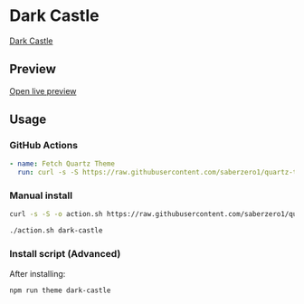 # Dark Castle

[Dark Castle](https://github.com/scottgriv)

## Preview

[Open live preview](https://quartz-themes.github.io/dark-castle/)

## Usage

### GitHub Actions

```yaml
- name: Fetch Quartz Theme
  run: curl -s -S https://raw.githubusercontent.com/saberzero1/quartz-themes/master/action.sh | bash -s -- dark-castle
```

### Manual install

```bash
curl -s -S -o action.sh https://raw.githubusercontent.com/saberzero1/quartz-themes/master/action.sh

./action.sh dark-castle
```

### Install script (Advanced)

After installing:

```bash
npm run theme dark-castle
```
